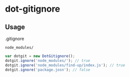 # dot-gitignore

## Usage

.gitignore
```
node_modules/
```

```js
var dotgit = new DotGitignore();
dotgit.ignore('node_modules/'); // true
dotgit.ignore('node_modules/find-up/index.js'); // true
dotgit.ignore('package.josn'); // false
```
